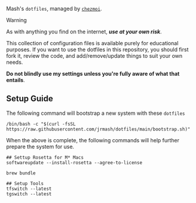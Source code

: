 Mash's `dotfiles`, managed by [`chezmoi`](https://github.com/twpayne/chezmoi).

> [!WARNING]
> As with anything you find on the internet, _**use at your own risk**_.
> 
> This collection of configuration files is available purely for educational purposes. If you want to use the dotfiles in this repository, you should first fork it, review the code, and add/remove/update things to suit your own needs.
> 
> **Do not blindly use my settings unless you're fully aware of what that entails**.

## Setup Guide

The following command will bootstrap a new system with these `dotfiles`

```shell
/bin/bash -c "$(curl -fsSL https://raw.githubusercontent.com/jrmash/dotfiles/main/bootstrap.sh)"
```

When the above is complete, the following commands will help further prepare the system for use.

```
## Settup Rosetta for M* Macs
softwareupdate --install-rosetta --agree-to-license

brew bundle

## Setup Tools
tfswitch --latest
tgswitch --latest
```
